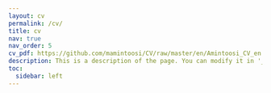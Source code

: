 ```yaml
---
layout: cv
permalink: /cv/
title: cv
nav: true
nav_order: 5
cv_pdf: https://github.com/mamintoosi/CV/raw/master/en/Amintoosi_CV_en.pdf
description: This is a description of the page. You can modify it in '_pages/cv.md'. You can also change or remove the top pdf download button.
toc:
  sidebar: left
---
```


